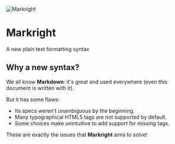 ![Markright](https://rawgit.com/markright/markright/master/artwork/Markright-mark.svg)

# Markright

A new plain text formatting syntax

## Why a new syntax?

We all know **Markdown**: it's great and used everywhere (even this document is written with it).

But it has some flaws:

* Its specs weren't unambiguous by the beginning.
* Many typographical HTML5 tags are not supported by default.
* Some choices make unintuitive to add support for missing tags.

These are exactly the issues that **Markright** aims to solve!
